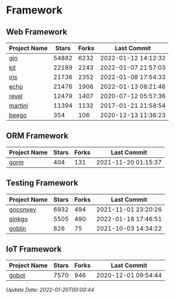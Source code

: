 # Framework

## Web Framework
| Project Name | Stars | Forks | Last Commit |
| ------------ | ----- | ----- | ----------- |
| [gin](https://github.com/gin-gonic/gin) | 54882 | 6232 | 2022-01-12 14:12:32 |
| [kit](https://github.com/go-kit/kit) | 22189 | 2243 | 2022-01-07 21:57:03 |
| [iris](https://github.com/kataras/iris) | 21736 | 2352 | 2022-01-08 17:54:33 |
| [echo](https://github.com/labstack/echo) | 21476 | 1906 | 2022-01-13 08:21:46 |
| [revel](https://github.com/revel/revel) | 12479 | 1407 | 2020-07-12 05:57:36 |
| [martini](https://github.com/go-martini/martini) | 11394 | 1132 | 2017-01-21 21:58:54 |
| [beego](https://github.com/astaxie/beego) | 354 | 106 | 2020-12-13 11:36:23 |

## ORM Framework
| Project Name | Stars | Forks | Last Commit |
| ------------ | ----- | ----- | ----------- |
| [gorm](https://github.com/jinzhu/gorm) | 404 | 131 | 2021-11-20 01:15:37 |

## Testing Framework
| Project Name | Stars | Forks | Last Commit |
| ------------ | ----- | ----- | ----------- |
| [goconvey](https://github.com/smartystreets/goconvey) | 6932 | 494 | 2021-11-01 23:20:26 |
| [ginkgo](https://github.com/onsi/ginkgo) | 5505 | 490 | 2022-01-18 17:46:51 |
| [goblin](https://github.com/franela/goblin) | 826 | 75 | 2021-10-03 14:34:22 |

## IoT Framework
| Project Name | Stars | Forks | Last Commit |
| ------------ | ----- | ----- | ----------- |
| [gobot](https://github.com/hybridgroup/gobot) | 7570 | 946 | 2020-12-01 09:54:44 |

*Update Date: 2022-01-20T00:00:44*